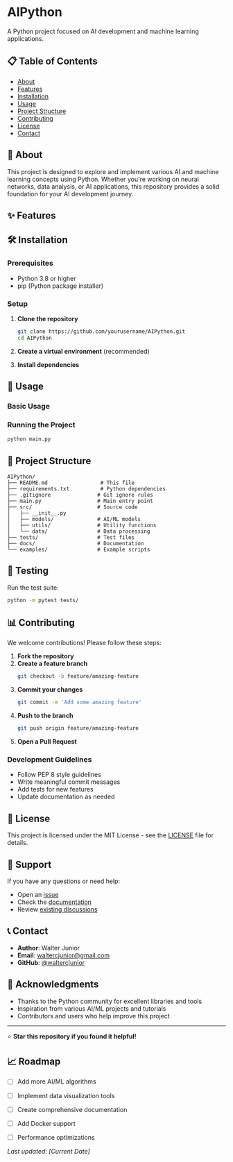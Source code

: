 # AIPython

A Python project focused on AI development and machine learning applications.

## 📋 Table of Contents

- [About](#about)
- [Features](#features)
- [Installation](#installation)
- [Usage](#usage)
- [Project Structure](#project-structure)
- [Contributing](#contributing)
- [License](#license)
- [Contact](#contact)

## 🚀 About

This project is designed to explore and implement various AI and machine learning concepts using Python. Whether you're working on neural networks, data analysis, or AI applications, this repository provides a solid foundation for your AI development journey.

## ✨ Features

## 🛠️ Installation

### Prerequisites

- Python 3.8 or higher
- pip (Python package installer)

### Setup

1. **Clone the repository**
   ```bash
   git clone https://github.com/yourusername/AIPython.git
   cd AIPython
   ```

2. **Create a virtual environment** (recommended)

3. **Install dependencies**

## 📖 Usage

### Basic Usage

### Running the Project

```bash
python main.py
```

## 📁 Project Structure

```
AIPython/
├── README.md                 # This file
├── requirements.txt          # Python dependencies
├── .gitignore               # Git ignore rules
├── main.py                  # Main entry point
├── src/                     # Source code
│   ├── __init__.py
│   ├── models/              # AI/ML models
│   ├── utils/               # Utility functions
│   └── data/                # Data processing
├── tests/                   # Test files
├── docs/                    # Documentation
└── examples/                # Example scripts
```

## 🧪 Testing

Run the test suite:

```bash
python -m pytest tests/
```

## 📊 Contributing

We welcome contributions! Please follow these steps:

1. **Fork the repository**
2. **Create a feature branch**
   ```bash
   git checkout -b feature/amazing-feature
   ```
3. **Commit your changes**
   ```bash
   git commit -m 'Add some amazing feature'
   ```
4. **Push to the branch**
   ```bash
   git push origin feature/amazing-feature
   ```
5. **Open a Pull Request**

### Development Guidelines

- Follow PEP 8 style guidelines
- Write meaningful commit messages
- Add tests for new features
- Update documentation as needed

## 📝 License

This project is licensed under the MIT License - see the [LICENSE](LICENSE) file for details.

## 🤝 Support

If you have any questions or need help:

- Open an [issue](https://github.com/waltercjunior/AIPython/issues)
- Check the [documentation](docs/)
- Review [existing discussions](https://github.com/waltercjunior/AIPython/discussions)

## 📞 Contact

- **Author**: Walter Junior
- **Email**: waltercjunior@gmail.com
- **GitHub**: [@waltercjunior](https://github.com/waltercjunior)

## 🙏 Acknowledgments

- Thanks to the Python community for excellent libraries and tools
- Inspiration from various AI/ML projects and tutorials
- Contributors and users who help improve this project

---

⭐ **Star this repository if you found it helpful!**

## 📈 Roadmap

- [ ] Add more AI/ML algorithms
- [ ] Implement data visualization tools
- [ ] Create comprehensive documentation
- [ ] Add Docker support
- [ ] Performance optimizations


*Last updated: [Current Date]*

